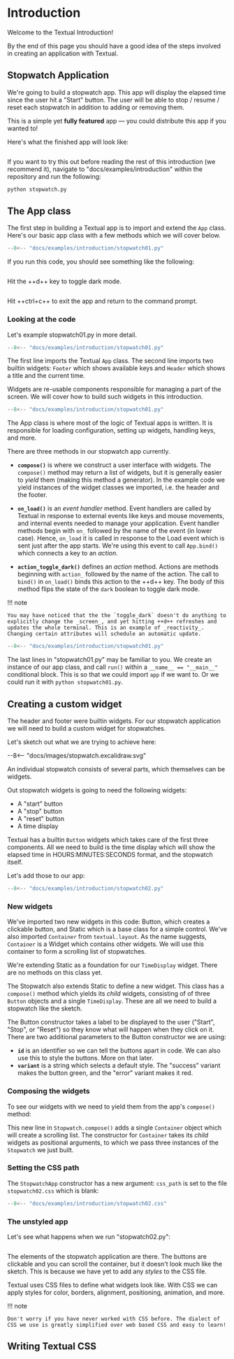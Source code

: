# Introduction

Welcome to the Textual Introduction!

By the end of this page you should have a good idea of the steps involved in creating an application with Textual.


## Stopwatch Application

We're going to build a stopwatch app. This app will display the elapsed time since the user hit a "Start" button. The user will be able to stop / resume / reset each stopwatch in addition to adding or removing them.

This is a simple yet **fully featured** app &mdash; you could distribute this app if you wanted to!

Here's what the finished app will look like:


```{.textual path="docs/examples/introduction/stopwatch.py"}
```

If you want to try this out before reading the rest of this introduction (we recommend it), navigate to "docs/examples/introduction" within the repository and run the following:

```bash
python stopwatch.py
```

## The App class

The first step in building a Textual app is to import and extend the `App` class. Here's our basic app class with a few methods which we will cover below.

```python title="stopwatch01.py" 
--8<-- "docs/examples/introduction/stopwatch01.py"
```

If you run this code, you should see something like the following:


```{.textual path="docs/examples/introduction/stopwatch01.py"}
```

Hit the ++d++ key to toggle dark mode.

```{.textual path="docs/examples/introduction/stopwatch01.py" press="d" title="TimerApp + dark"}
```

Hit ++ctrl+c++ to exit the app and return to the command prompt.

### Looking at the code

Let's example stopwatch01.py in more detail.

```python title="stopwatch01.py" hl_lines="1 2"
--8<-- "docs/examples/introduction/stopwatch01.py"
```


The first line imports the Textual `App` class. The second line imports two builtin widgets: `Footer` which shows available keys and `Header` which shows a title and the current time.

Widgets are re-usable components responsible for managing a part of the screen. We will cover how to build such widgets in this introduction.


```python title="stopwatch01.py" hl_lines="5-15"
--8<-- "docs/examples/introduction/stopwatch01.py"
```

The App class is where most of the logic of Textual apps is written. It is responsible for loading configuration, setting up widgets, handling keys, and more.

There are three methods in our stopwatch app currently. 

-  **`compose()`** is where we construct a user interface with widgets. The `compose()` method may return a list of widgets, but it is generally easier to _yield_ them (making this method a generator). In the example code we yield instances of the widget classes we imported, i.e. the header and the footer.

- **`on_load()`** is an _event handler_ method. Event handlers are called by Textual in response to external events like keys and mouse movements, and internal events needed to manage your application. Event handler methods begin with `on_` followed by the name of the event (in lower case). Hence, `on_load` it is called in response to the Load event which is sent just after the app starts. We're using this event to call `App.bind()` which connects a key to an _action_.

- **`action_toggle_dark()`** defines an _action_ method. Actions are methods beginning with `action_` followed by the name of the action. The call to `bind()` in `on_load()` binds this action to the ++d++ key. The body of this method flips the state of the `dark` boolean to toggle dark mode.

!!! note

    You may have noticed that the the `toggle_dark` doesn't do anything to explicitly change the _screen_, and yet hitting ++d++ refreshes and updates the whole terminal. This is an example of _reactivity_. Changing certain attributes will schedule an automatic update.


```python title="stopwatch01.py" hl_lines="17-19"
--8<-- "docs/examples/introduction/stopwatch01.py"
```

The last lines in "stopwatch01.py" may be familiar to you. We create an instance of our app class, and call `run()` within a `__name__ == "__main__"` conditional block. This is so that we could import `app` if we want to. Or we could run it with `python stopwatch01.py`. 

## Creating a custom widget

The header and footer were builtin widgets. For our stopwatch application we will need to build a custom widget for stopwatches.

Let's sketch out what we are trying to achieve here:

<div class="excalidraw">
--8<-- "docs/images/stopwatch.excalidraw.svg"
</div>


An individual stopwatch consists of several parts, which themselves can be widgets.

Out stopwatch widgets is going to need the following widgets:

- A "start" button
- A "stop" button
- A "reset" button
- A time display

Textual has a builtin `Button` widgets which takes care of the first three components. All we need to build is the time display which will show the elapsed time in HOURS:MINUTES:SECONDS format, and the stopwatch itself.

Let's add those to our app:

```python title="stopwatch02.py" hl_lines="3 6-7 10-15 22 31"
--8<-- "docs/examples/introduction/stopwatch02.py"
```

### New widgets

We've imported two new widgets in this code: Button, which creates a clickable button, and Static which is a base class for a simple control. We've also imported `Container` from `textual.layout`. As the name suggests, `Container` is a Widget which contains other widgets. We will use this container to form a scrolling list of stopwatches.

We're extending Static as a foundation for our `TimeDisplay` widget. There are no methods on this class yet. 

The Stopwatch also extends Static to define a new widget. This class has a `compose()` method which yields its _child_ widgets, consisting of of three `Button` objects and a single `TimeDisplay`. These are all we need to build a stopwatch like the sketch.

The Button constructor takes a label to be displayed to the user ("Start", "Stop", or "Reset")  so they know what will happen when they click on it. There are two additional parameters to the Button constructor we are using:

- **`id`** is an identifier so we can tell the buttons apart in code. We can also use this to style the buttons. More on that later.
- **`variant`** is a string which selects a default style. The "success" variant makes the button green, and the "error" variant makes it red.

### Composing the widgets

To see our widgets with we need to yield them from the app's `compose()` method:

This new line in `Stopwatch.compose()` adds a single `Container` object which will create a scrolling list. The constructor for `Container` takes its _child_ widgets as positional arguments, to which we pass three instances of the `Stopwatch` we just built.

### Setting the CSS path

The `StopwatchApp` constructor has a new argument: `css_path` is set to the file `stopwatch02.css` which is blank:

```python title="stopwatch02.css" 
--8<-- "docs/examples/introduction/stopwatch02.css"
```

### The unstyled app

Let's see what happens when we run "stopwatch02.py":

```{.textual path="docs/examples/introduction/stopwatch02.py" title="stopwatch02.py"}
```

The elements of the stopwatch application are there. The buttons are clickable and you can scroll the container, but it doesn't look much like the sketch. This is because we have yet to add any _styles_ to the CSS file.

Textual uses CSS files to define what widgets look like. With CSS we can apply styles for color, borders, alignment, positioning, animation, and more.

!!! note

    Don't worry if you have never worked with CSS before. The dialect of CSS we use is greatly simplified over web based CSS and easy to learn!

## Writing Textual CSS


